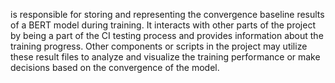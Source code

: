 is responsible for storing and representing the convergence baseline results of a BERT model during training. It interacts with other parts of the project by being a part of the CI testing process and provides information about the training progress. Other components or scripts in the project may utilize these result files to analyze and visualize the training performance or make decisions based on the convergence of the model.